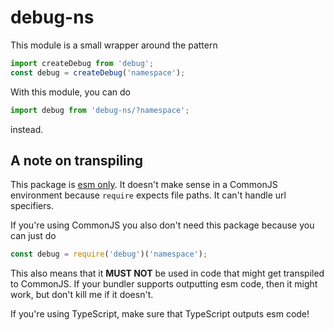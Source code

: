 # debug-ns

This module is a small wrapper around the pattern
```js
import createDebug from 'debug';
const debug = createDebug('namespace');
```

With this module, you can do
```js
import debug from 'debug-ns/?namespace';
```
instead.

## A note on transpiling

This package is [esm only](https://gist.github.com/sindresorhus/a39789f98801d908bbc7ff3ecc99d99c).
It doesn't make sense in a CommonJS environment because `require` expects file paths.
It can't handle url specifiers.

If you're using CommonJS you also don't need this package because you can just do
```js
const debug = require('debug')('namespace');
```

This also means that it **MUST NOT** be used in code that might get transpiled to CommonJS.
If your bundler supports outputting esm code, then it might work, but don't kill me if it doesn't.

If you're using TypeScript, make sure that TypeScript outputs esm code!
